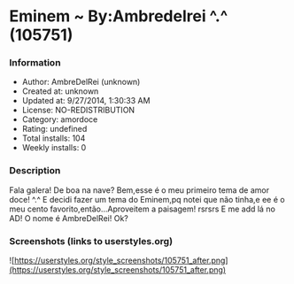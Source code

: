 # Eminem ~ By:Ambredelrei ^.^ (105751)

### Information
- Author: AmbreDelRei (unknown)
- Created at: unknown
- Updated at: 9/27/2014, 1:30:33 AM
- License: NO-REDISTRIBUTION
- Category: amordoce
- Rating: undefined
- Total installs: 104
- Weekly installs: 0


### Description
Fala galera! De boa na nave? Bem,esse é o meu primeiro tema de amor doce! ^.^
E decidi fazer um tema do Eminem,pq notei que não tinha,e ee é o meu cento favorito,então...Aproveitem a paisagem! rsrsrs
E me add lá no AD! O nome é AmbreDelRei! Ok?


### Screenshots (links to userstyles.org)
![https://userstyles.org/style_screenshots/105751_after.png](https://userstyles.org/style_screenshots/105751_after.png)


